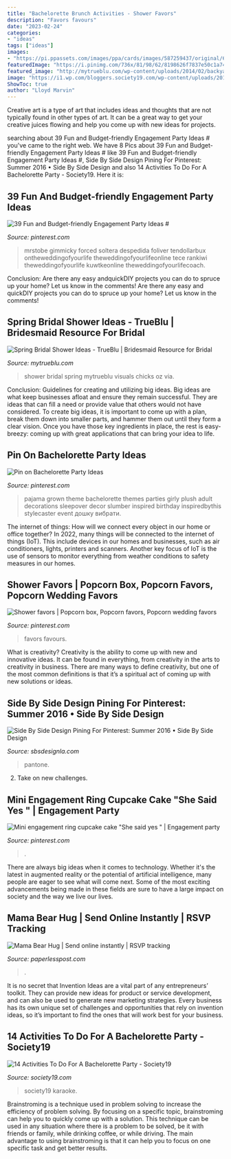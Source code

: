 ```yaml
---
title: "Bachelorette Brunch Activities - Shower Favors"
description: "Favors favours"
date: "2023-02-24"
categories:
- "ideas"
tags: ["ideas"]
images:
- "https://pi.ppassets.com/images/ppa/cards/images/587259437/original/694ab5f2693a5e5f87dd2d8f22d464ef-20-170977544?version_id=23"
featuredImage: "https://i.pinimg.com/736x/81/98/62/8198626f7837e50c1a74ee217f2c8c3c.jpg"
featured_image: "http://mytrueblu.com/wp-content/uploads/2014/02/backyard-bridal-shower-collage2.jpg"
image: "https://i1.wp.com/bloggers.society19.com/wp-content/uploads/2015/11/gn-gift_guide_variable_c-4.jpg?resize=554%2C636&amp;ssl=1"
ShowToc: true
author: "Lloyd Marvin"
---
```



Creative art is a type of art that includes ideas and thoughts that are not typically found in other types of art. It can be a great way to get your creative juices flowing and help you come up with new ideas for projects.

	

		
searching about 39 Fun and Budget-friendly Engagement Party Ideas # you've came to the right web. We have 8 Pics about 39 Fun and Budget-friendly Engagement Party Ideas # like 39 Fun and Budget-friendly Engagement Party Ideas #, Side By Side Design Pining For Pinterest: Summer 2016 • Side By Side Design and also 14 Activities To Do For A Bachelorette Party - Society19. Here it is:
		
    
## 39 Fun And Budget-friendly Engagement Party Ideas #

<img loading=lazy src="https://i.pinimg.com/originals/29/bb/b4/29bbb48d23ad8247a81a90eada098e8b.jpg" onerror="this.onerror=null;this.src='https://tse4.mm.bing.net/th?id=OIP.Zu48ZlW2ywLDFHK9TTBoLAHaJ3&amp;pid=15.1';" alt="39 Fun and Budget-friendly Engagement Party Ideas #">

_Source: pinterest.com_

>mrstobe gimmicky forced soltera despedida foliver tendollarbux ontheweddingofyourlife theweddingofyourlifeonline tece rankiwi theweddingofyourlife kuwtkeonline theweddingofyourlifecoach. 

	

Conclusion: Are there any easy andquickDIY projects you can do to spruce up your home? Let us know in the comments!
Are there any easy and quickDIY projects you can do to spruce up your home? Let us know in the comments!

    
## Spring Bridal Shower Ideas - TrueBlu | Bridesmaid Resource For Bridal

<img loading=lazy src="http://mytrueblu.com/wp-content/uploads/2014/02/backyard-bridal-shower-collage2.jpg" onerror="this.onerror=null;this.src='https://tse1.mm.bing.net/th?id=OIP.89JenWnYbUcOlaeWFPigOQHaJ3&amp;pid=15.1';" alt="Spring Bridal Shower Ideas - TrueBlu | Bridesmaid Resource for Bridal">

_Source: mytrueblu.com_

>shower bridal spring mytrueblu visuals chicks oz via. 

	

Conclusion: Guidelines for creating and utilizing big ideas.
Big ideas are what keep businesses afloat and ensure they remain successful. They are ideas that can fill a need or provide value that others would not have considered. To create big ideas, it is important to come up with a plan, break them down into smaller parts, and hammer them out until they form a clear vision. Once you have those key ingredients in place, the rest is easy- breezy: coming up with great applications that can bring your idea to life.

    
## Pin On Bachelorette Party Ideas

<img loading=lazy src="https://i.pinimg.com/736x/81/98/62/8198626f7837e50c1a74ee217f2c8c3c.jpg" onerror="this.onerror=null;this.src='https://tse3.mm.bing.net/th?id=OIP.oFDoJEVzF25JOAlnZ0YttwHaKH&amp;pid=15.1';" alt="Pin on Bachelorette Party Ideas">

_Source: pinterest.com_

>pajama grown theme bachelorette themes parties girly plush adult decorations sleepover decor slumber inspired birthday inspiredbythis stylecaster event дошку вибрати. 

	

The internet of things: How will we connect every object in our home or office together?
In 2022, many things will be connected to the internet of things (IoT). This include devices in our homes and businesses, such as air conditioners, lights, printers and scanners. Another key focus of IoT is the use of sensors to monitor everything from weather conditions to safety measures in our homes.

    
## Shower Favors | Popcorn Box, Popcorn Favors, Popcorn Wedding Favors

<img loading=lazy src="https://i.pinimg.com/originals/2a/5a/94/2a5a947eca6c30d7fec5d44241ea54b9.jpg" onerror="this.onerror=null;this.src='https://tse3.mm.bing.net/th?id=OIP.14RLcnCTw1HFINKlGyLqVgHaJi&amp;pid=15.1';" alt="Shower favors | Popcorn box, Popcorn favors, Popcorn wedding favors">

_Source: pinterest.com_

>favors favours. 

	

What is creativity?
Creativity is the ability to come up with new and innovative ideas. It can be found in everything, from creativity in the arts to creativity in business. There are many ways to define creativity, but one of the most common definitions is that it’s a spiritual act of coming up with new solutions or ideas.

    
## Side By Side Design Pining For Pinterest: Summer 2016 • Side By Side Design

<img loading=lazy src="http://www.sbsdesignla.com/wp-content/uploads/2016/05/summer-10-300x295.jpg" onerror="this.onerror=null;this.src='https://tse4.mm.bing.net/th?id=OIP.Na4c-G3BY6WloIrbky9FJQAAAA&amp;pid=15.1';" alt="Side By Side Design Pining For Pinterest: Summer 2016 • Side By Side Design">

_Source: sbsdesignla.com_

>pantone. 

	

2. Take on new challenges.

    
## Mini Engagement Ring Cupcake Cake &quot;She Said Yes &quot; | Engagement Party

<img loading=lazy src="https://i.pinimg.com/originals/44/f9/24/44f924316b136c2c409819cb47d8a63a.jpg" onerror="this.onerror=null;this.src='https://tse1.mm.bing.net/th?id=OIP.xyZDQGcQDul4Xp5bqX8F4QHaJ4&amp;pid=15.1';" alt="Mini engagement ring cupcake cake &quot;She said yes &quot; | Engagement party">

_Source: pinterest.com_

>. 

	

There are always big ideas when it comes to technology. Whether it's the latest in augmented reality or the potential of artificial intelligence, many people are eager to see what will come next. Some of the most exciting advancements being made in these fields are sure to have a large impact on society and the way we live our lives.

    
## Mama Bear Hug | Send Online Instantly | RSVP Tracking

<img loading=lazy src="https://pi.ppassets.com/images/ppa/cards/images/587259437/original/694ab5f2693a5e5f87dd2d8f22d464ef-20-170977544?version_id=23" onerror="this.onerror=null;this.src='https://tse3.mm.bing.net/th?id=OIP.Tmdv1dlBnRaUfmqV8hR7TQHaKY&amp;pid=15.1';" alt="Mama Bear Hug | Send online instantly | RSVP tracking">

_Source: paperlesspost.com_

>. 

	

It is no secret that Invention Ideas are a vital part of any entrepreneurs’ toolkit. They can provide new ideas for product or service development, and can also be used to generate new marketing strategies. Every business has its own unique set of challenges and opportunities that rely on invention ideas, so it’s important to find the ones that will work best for your business.

    
## 14 Activities To Do For A Bachelorette Party - Society19

<img loading=lazy src="https://i1.wp.com/bloggers.society19.com/wp-content/uploads/2015/11/gn-gift_guide_variable_c-4.jpg?resize=554%2C636&amp;ssl=1" onerror="this.onerror=null;this.src='https://tse3.mm.bing.net/th?id=OIP.xA0ScJSCUXDDvof6ecIShgHaIg&amp;pid=15.1';" alt="14 Activities To Do For A Bachelorette Party - Society19">

_Source: society19.com_

>society19 karaoke. 

	

Brainstroming is a technique used in problem solving to increase the efficiency of problem solving. By focusing on a specific topic, brainstroming can help you to quickly come up with a solution. This technique can be used in any situation where there is a problem to be solved, be it with friends or family, while drinking coffee, or while driving. The main advantage to using brainstroming is that it can help you to focus on one specific task and get better results.

